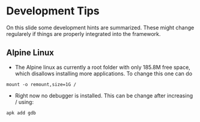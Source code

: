 # Development Tips

On this slide some development hints are summarized. These might change regularely if things
are properly integrated into the framework.

## Alpine Linux

* The Alpine linux as currently a root folder with only 185.8M free space, which disallows installing more
applications. To change this one can do
```
mount -o remount,size=1G /
```
* Right now no debugger is installed. This can be change after increasing / using:
```
apk add gdb
```

